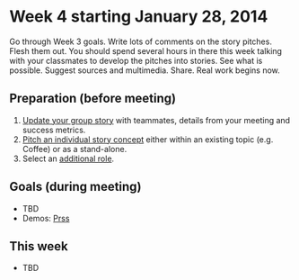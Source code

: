 # Week 4 starting January 28, 2014

Go through Week 3 goals. Write lots of comments on the story pitches. Flesh them out. You should spend several hours in there this week talking with your classmates to develop the pitches into stories. See what is possible. Suggest sources and multimedia. Share. Real work begins now.

## Preparation (before meeting)

1. [Update your group story](https://github.com/gotoplanb/jou4445c/issues?milestone=1&page=1&state=open) with teammates, details from your meeting and success metrics.
2. [Pitch an individual story concept](https://github.com/gotoplanb/jou4445c/issues?milestone=1&page=1&state=open) either within an existing topic (e.g. Coffee) or as a stand-alone.
3. Select an [additional role](https://docs.google.com/forms/d/1eFQaPRcuJP1gNwgBYKirmEdxfDqHKyl7mqVdeXrhsXY/viewform).

## Goals (during meeting)

- TBD
- Demos: [Prss](http://prss.com/)

## This week

- TBD
